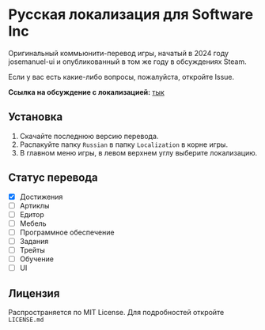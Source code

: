 # Русская локализация для Software Inc
Оригинальный коммьюнити-перевод игры, начатый в 2024 году josemanuel-ui и опубликованный в том же году в обсуждениях Steam.

Если у вас есть какие-либо вопросы, пожалуйста, откройте Issue.

**Ссылка на обсуждение с локализацией:** [тык](https://steamcommunity.com/app/362620/discussions/2/4628105046667604474/)

## Установка
1. Скачайте последнюю версию перевода.
2. Распакуйте папку `Russian` в папку `Localization` в корне игры.
3. В главном меню игры, в левом верхнем углу выберите локализацию.

## Статус перевода
- [X] Достижения
- [ ] Артиклы
- [ ] Едитор
- [ ] Мебель
- [ ] Программное обеспечение
- [ ] Задания
- [ ] Трейты
- [ ] Обучение
- [ ] UI

## Лицензия
Распространяется по MIT License. Для подробностей откройте `LICENSE.md`
